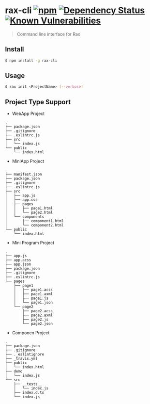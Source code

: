 # rax-cli [![npm](https://img.shields.io/npm/v/rax-cli.svg)](https://www.npmjs.com/package/rax-cli) [![Dependency Status](https://david-dm.org/alibaba/rax.svg?path=packages/rax-cli)](https://david-dm.org/alibaba/rax.svg?path=packages/rax-cli) [![Known Vulnerabilities](https://snyk.io/test/npm/rax-cli/badge.svg)](https://snyk.io/test/npm/rax-cli)

> Command line interface for Rax

## Install

```sh
$ npm install -g rax-cli
```

## Usage

```sh
$ rax init <ProjectName> [--verbose]
```


## Project Type Support
* WebApp Project
```
.
├── package.json
├── .gitignore
├── .eslintrc.js
├── src
│   └── index.js
└── public
    └── index.html
```
* MiniApp Project
```
.
├── manifest.json
├── package.json
├── .gitignore
├── .eslintrc.js
├── src
│   ├── app.js
│   ├── app.css
│   ├── pages
│   │   ├── page1.html
│   │   └── page2.html
│   └── components
│       ├── component1.html
│       └── component2.html
└── public
    └── index.html
```
* Mini Program Project
```
.
├── app.js
├── app.acss
├── app.json
├── package.json
├── .gitignore
├── .eslintrc.js
└── pages
    ├── page1
    │   ├── page1.acss
    │   ├── page1.axml
    │   ├── page1.js
    │   └── page1.json
    └── page2
        ├── page2.acss
        ├── page2.axml
        ├── page2.js
        └── page2.json
```

* Componen Project
```
.
├── package.json
├── .gitignore
├── ._eslintignore
├── _travis.yml
├── public
│   └── index.html
├── demo
│   └── index.js
└── src
    ├── __tests__
    │   └── index.js
    ├── index.d.ts
    └── index.js
```

